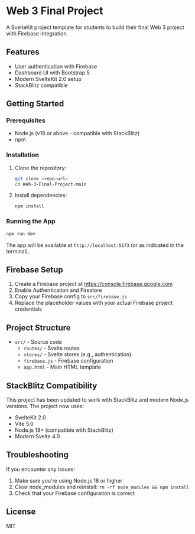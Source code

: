 # Web 3 Final Project

A SvelteKit project template for students to build their final Web 3 project with Firebase integration.

## Features
- User authentication with Firebase
- Dashboard UI with Bootstrap 5
- Modern SvelteKit 2.0 setup
- StackBlitz compatible

## Getting Started

### Prerequisites
- Node.js (v18 or above - compatible with StackBlitz)
- npm

### Installation
1. Clone the repository:
   ```bash
   git clone <repo-url>
   cd Web-3-Final-Project-main
   ```
2. Install dependencies:
   ```bash
   npm install
   ```

### Running the App
```bash
npm run dev
```

The app will be available at `http://localhost:5173` (or as indicated in the terminal).

## Firebase Setup

1. Create a Firebase project at https://console.firebase.google.com
2. Enable Authentication and Firestore
3. Copy your Firebase config to `src/firebase.js`
4. Replace the placeholder values with your actual Firebase project credentials

## Project Structure
- `src/` - Source code
  - `routes/` - Svelte routes
  - `stores/` - Svelte stores (e.g., authentication)
  - `firebase.js` - Firebase configuration
  - `app.html` - Main HTML template

## StackBlitz Compatibility

This project has been updated to work with StackBlitz and modern Node.js versions. The project now uses:
- SvelteKit 2.0
- Vite 5.0
- Node.js 18+ (compatible with StackBlitz)
- Modern Svelte 4.0

## Troubleshooting

If you encounter any issues:
1. Make sure you're using Node.js 18 or higher
2. Clear node_modules and reinstall: `rm -rf node_modules && npm install`
3. Check that your Firebase configuration is correct

## License
MIT 